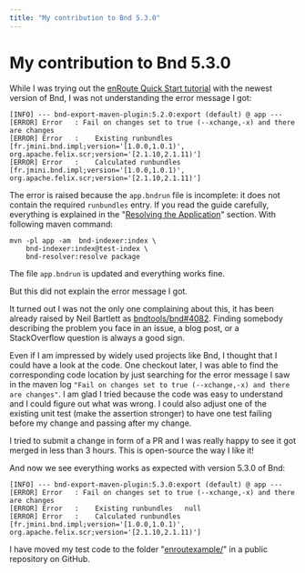 ```yaml
---
title: "My contribution to Bnd 5.3.0"
---
```


# My contribution to Bnd 5.3.0

While I was trying out the [enRoute Quick Start tutorial](https://enroute.osgi.org/tutorial/020-tutorial_qs.html) with the newest version of Bnd, I was not understanding the error message I got:

```
[INFO] --- bnd-export-maven-plugin:5.2.0:export (default) @ app ---
[ERROR] Error   : Fail on changes set to true (--xchange,-x) and there are changes
[ERROR] Error   :    Existing runbundles   [fr.jmini.bnd.impl;version='[1.0.0,1.0.1)', org.apache.felix.scr;version='[2.1.10,2.1.11)']
[ERROR] Error   :    Calculated runbundles [fr.jmini.bnd.impl;version='[1.0.0,1.0.1)', org.apache.felix.scr;version='[2.1.10,2.1.11)']
```

The error is raised because the `app.bndrun` file is incomplete: it does not contain the required `runbundles` entry.
If you read the guide carefully, everything is explained in the "[Resolving the Application](https://enroute.osgi.org/tutorial/020-tutorial_qs.html#resolving-the-application)" section.
With following maven command:

```
mvn -pl app -am  bnd-indexer:index \
    bnd-indexer:index@test-index \
    bnd-resolver:resolve package
```

The file `app.bndrun` is updated and everything works fine.

But this did not explain the error message I got.

It turned out I was not the only one complaining about this, it has been already raised by Neil Bartlett as [bndtools/bnd#4082](https://github.com/bndtools/bnd/issues/4082). Finding somebody describing the problem you face in an issue, a blog post, or a StackOverflow question is always a good sign.

Even if I am impressed by widely used projects like Bnd, I thought that I could have a look at the code.
One checkout later, I was able to find the corresponding code location by just searching for the error message I saw in the maven log `"Fail on changes set to true (--xchange,-x) and there are changes"`.
I am glad I tried because the code was easy to understand and I could figure out what was wrong.
I could also adjust one of the existing unit test (make the assertion stronger) to have one test failing before my change and passing after my change.

I tried to submit a change in form of a PR and I was really happy to see it got merged in less than 3 hours. This is open-source the way I like it!

And now we see everything works as expected with version 5.3.0 of Bnd:

```
[INFO] --- bnd-export-maven-plugin:5.3.0:export (default) @ app ---
[ERROR] Error   : Fail on changes set to true (--xchange,-x) and there are changes
[ERROR] Error   :    Existing runbundles   null
[ERROR] Error   :    Calculated runbundles [fr.jmini.bnd.impl;version='[1.0.0,1.0.1)', org.apache.felix.scr;version='[2.1.10,2.1.11)']
``` 

I have moved my test code to the folder "[enroutexample/](https://github.com/jmini/bnd-experiments/tree/master/enroutexample)" in a public repository on GitHub.

